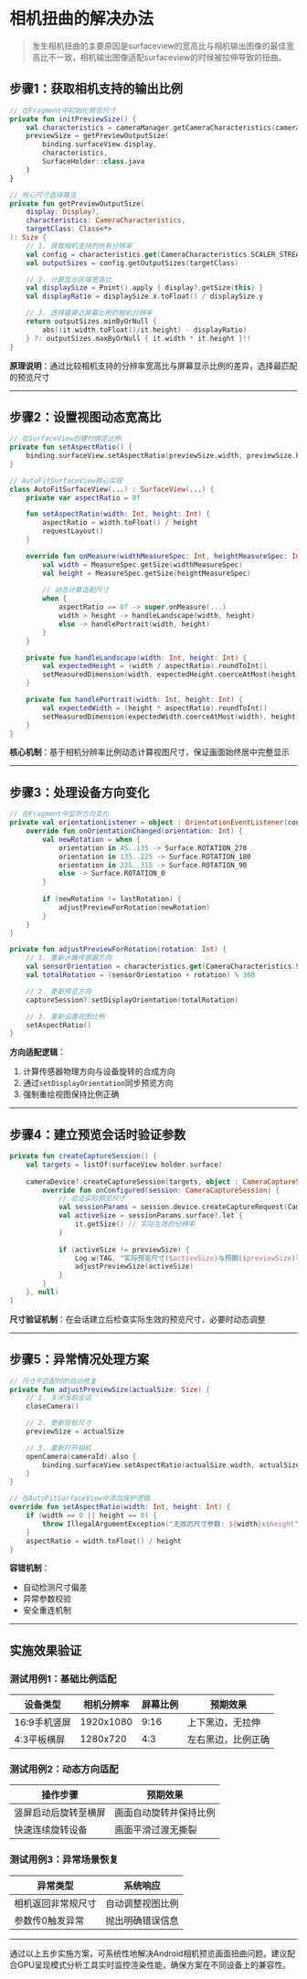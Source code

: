 # 相机扭曲的解决办法

> 发生相机扭曲的主要原因是surfaceview的宽高比与相机输出图像的最佳宽高比不一致，相机输出图像适配surfaceview的时候被拉伸导致的扭曲。

## 步骤1：获取相机支持的输出比例
```kotlin
// 在Fragment中初始化预览尺寸
private fun initPreviewSize() {
    val characteristics = cameraManager.getCameraCharacteristics(cameraId)
    previewSize = getPreviewOutputSize(
        binding.surfaceView.display, 
        characteristics, 
        SurfaceHolder::class.java
    )
}

// 核心尺寸选择算法
private fun getPreviewOutputSize(
    display: Display?,
    characteristics: CameraCharacteristics,
    targetClass: Class<*>
): Size {
    // 1. 获取相机支持的所有分辨率
    val config = characteristics.get(CameraCharacteristics.SCALER_STREAM_CONFIGURATION_MAP)!!
    val outputSizes = config.getOutputSizes(targetClass)

    // 2. 计算显示区域宽高比
    val displaySize = Point().apply { display?.getSize(this) }
    val displayRatio = displaySize.x.toFloat() / displaySize.y

    // 3. 选择最接近屏幕比例的相机分辨率
    return outputSizes.minByOrNull { 
        abs((it.width.toFloat()/it.height) - displayRatio)
    } ?: outputSizes.maxByOrNull { it.width * it.height }!!
}
```
**原理说明**：通过比较相机支持的分辨率宽高比与屏幕显示比例的差异，选择最匹配的预览尺寸

---

## 步骤2：设置视图动态宽高比
```kotlin
// 在SurfaceView创建时绑定比例
private fun setAspectRatio() {
    binding.surfaceView.setAspectRatio(previewSize.width, previewSize.height)
}

// AutoFitSurfaceView核心实现
class AutoFitSurfaceView(...) : SurfaceView(...) {
    private var aspectRatio = 0f

    fun setAspectRatio(width: Int, height: Int) {
        aspectRatio = width.toFloat() / height
        requestLayout()
    }

    override fun onMeasure(widthMeasureSpec: Int, heightMeasureSpec: Int) {
        val width = MeasureSpec.getSize(widthMeasureSpec)
        val height = MeasureSpec.getSize(heightMeasureSpec)
        
        // 动态计算适配尺寸
        when {
            aspectRatio == 0f -> super.onMeasure(...)
            width > height -> handleLandscape(width, height)
            else -> handlePortrait(width, height)
        }
    }

    private fun handleLandscape(width: Int, height: Int) {
        val expectedHeight = (width / aspectRatio).roundToInt()
        setMeasuredDimension(width, expectedHeight.coerceAtMost(height))
    }

    private fun handlePortrait(width: Int, height: Int) {
        val expectedWidth = (height * aspectRatio).roundToInt()
        setMeasuredDimension(expectedWidth.coerceAtMost(width), height)
    }
}
```
**核心机制**：基于相机分辨率比例动态计算视图尺寸，保证画面始终居中完整显示

---

## 步骤3：处理设备方向变化
```kotlin
// 在Fragment中监听方向变化
private val orientationListener = object : OrientationEventListener(context) {
    override fun onOrientationChanged(orientation: Int) {
        val newRotation = when {
            orientation in 45..135 -> Surface.ROTATION_270
            orientation in 135..225 -> Surface.ROTATION_180
            orientation in 225..315 -> Surface.ROTATION_90
            else -> Surface.ROTATION_0
        }
        
        if (newRotation != lastRotation) {
            adjustPreviewForRotation(newRotation)
        }
    }
}

private fun adjustPreviewForRotation(rotation: Int) {
    // 1. 重新计算传感器方向
    val sensorOrientation = characteristics.get(CameraCharacteristics.SENSOR_ORIENTATION)!!
    val totalRotation = (sensorOrientation + rotation) % 360

    // 2. 更新预览方向
    captureSession?.setDisplayOrientation(totalRotation)

    // 3. 重新设置视图比例
    setAspectRatio()
}
```
**方向适配逻辑**：  
1. 计算传感器物理方向与设备旋转的合成方向  
2. 通过`setDisplayOrientation`同步预览方向  
3. 强制重绘视图保持比例正确

---

## 步骤4：建立预览会话时验证参数
```kotlin
private fun createCaptureSession() {
    val targets = listOf(surfaceView.holder.surface)
    
    cameraDevice?.createCaptureSession(targets, object : CameraCaptureSession.StateCallback() {
        override fun onConfigured(session: CameraCaptureSession) {
            // 验证实际预览尺寸
            val sessionParams = session.device.createCaptureRequest(CameraDevice.TEMPLATE_PREVIEW)
            val activeSize = sessionParams.surface?.let { 
                it.getSize() // 实际生效的分辨率
            }
            
            if (activeSize != previewSize) {
                Log.w(TAG, "实际预览尺寸($activeSize)与预期($previewSize)不符")
                adjustPreviewSize(activeSize)
            }
        }
    }, null)
}
```
**尺寸验证机制**：在会话建立后检查实际生效的预览尺寸，必要时动态调整

---

## 步骤5：异常情况处理方案
```kotlin
// 尺寸不匹配时的自动修复
private fun adjustPreviewSize(actualSize: Size) {
    // 1. 关闭当前会话
    closeCamera()

    // 2. 更新目标尺寸
    previewSize = actualSize

    // 3. 重新打开相机
    openCamera(cameraId).also {
        binding.surfaceView.setAspectRatio(actualSize.width, actualSize.height)
    }
}

// 在AutoFitSurfaceView中添加保护逻辑
override fun setAspectRatio(width: Int, height: Int) {
    if (width == 0 || height == 0) {
        throw IllegalArgumentException("无效的尺寸参数: ${width}x$height")
    }
    aspectRatio = width.toFloat() / height
}
```
**容错机制**：  
- 自动检测尺寸偏差  
- 异常参数校验  
- 安全重连机制

---

## 实施效果验证

### 测试用例1：基础比例适配
| 设备类型     | 相机分辨率 | 屏幕比例 | 预期效果           |
| ------------ | ---------- | -------- | ------------------ |
| 16:9手机竖屏 | 1920x1080  | 9:16     | 上下黑边，无拉伸   |
| 4:3平板横屏  | 1280x720   | 4:3      | 左右黑边，比例正确 |

### 测试用例2：动态方向适配
| 操作步骤             | 预期效果               |
| -------------------- | ---------------------- |
| 竖屏启动后旋转至横屏 | 画面自动旋转并保持比例 |
| 快速连续旋转设备     | 画面平滑过渡无撕裂     |

### 测试用例3：异常场景恢复
| 异常类型           | 系统响应         |
| ------------------ | ---------------- |
| 相机返回非常规尺寸 | 自动调整视图比例 |
| 参数传0触发异常    | 抛出明确错误信息 |

---

通过以上五步实施方案，可系统性地解决Android相机预览画面扭曲问题。建议配合GPU呈现模式分析工具实时监控渲染性能，确保方案在不同设备上的兼容性。

